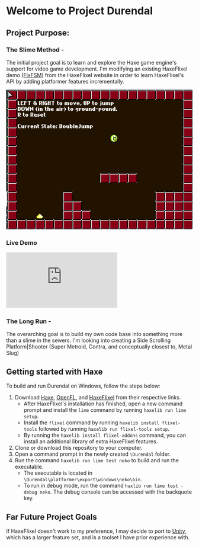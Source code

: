 # Welcome to Project Durendal

## Project Purpose:
### The Slime Method -
The initial project goal is to learn and explore the Haxe game engine's support for video game development. I'm modifying an existing HaxeFlixel demo ([FlxFSM](http://haxeflixel.com/demos/FlxFSM/)) from the HaxeFlixel website in order to learn HaxeFlixel's API by adding platformer features incrementally. 

![reSlime](/docs/slimeAlpha01.png?raw=true)

### Live Demo
![Demo](https://mgodsy.github.io/Durendal/index.html)

### The Long Run -
The overarching goal is to build my own code base into something more than a slime in the sewers. I'm looking into creating a Side Scrolling Platform|Shooter (Super Metroid, Contra, and conceptually closest to, Metal Slug)

## Getting started with Haxe

To build and run Durendal on Windows, follow the steps below:

1. Download [Haxe](http://haxe.org/download/), [OpenFL](http://www.openfl.org/learn/docs/getting-started/), and [HaxeFlixel](http://haxeflixel.com/download/) from their respective links.
    * After HaxeFlixel's installation has finished, open a new command prompt and install the `lime` command by running `haxelib run lime setup`.
    * Install the `flixel` command by running `haxelib install flixel-tools` followed by running `haxelib run flixel-tools setup`.
    * By running the `haxelib install flixel-addons` command, you can install an additional library of extra HaxeFlixel features.
3. Clone or download this repository to your computer.	
4. Open a command prompt in the newly created `\Durendal` folder.
5. Run the command `haxelib run lime test neko` to build and run the executable.
    * The executable is located in `\Durendal\platformer\export\windows\neko\bin`.
    * To run in debug mode, run the command `haxlib run lime test -debug neko`. The debug console can be accessed with the backquote key.

## Far Future Project Goals
If HaxeFlixel doesn't work to my preference, I may decide to port to [Unity](https://store.unity.com/download/thank-you?thank-you=personal&os=win&nid=237), which has a larger feature set, and is a toolset I have prior experience with.

### 
